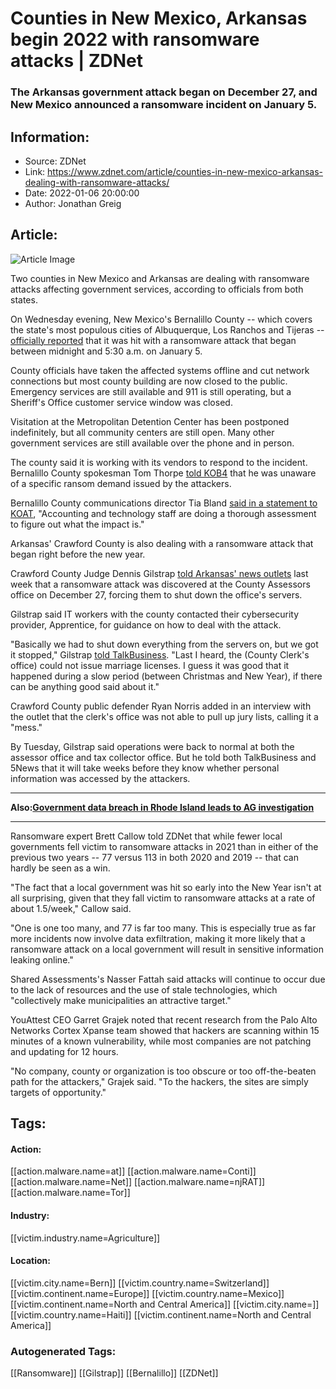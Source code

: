 # Counties in New Mexico, Arkansas begin 2022 with ransomware attacks | ZDNet
### The Arkansas government attack began on December 27, and New Mexico announced a ransomware incident on January 5.

## Information:
+ Source: ZDNet
+ Link: https://www.zdnet.com/article/counties-in-new-mexico-arkansas-dealing-with-ransomware-attacks/
+ Date: 2022-01-06 20:00:00
+ Author: Jonathan Greig


## Article:
![Article Image](https://www.zdnet.com/a/img/resize/30a810c5d20280c848d8276b9cf36cbaecfac838/2022/01/06/67d8d051-0b17-4222-ab3a-e04a185729cd/shutterstock-1451602793.jpg?width=770&height=578&fit=crop&auto=webp)

Two counties in New Mexico and Arkansas are dealing with ransomware attacks affecting government services, according to officials from both states. 

On Wednesday evening, New Mexico's Bernalillo County -- which covers the state's most populous cities of Albuquerque, Los Ranchos and Tijeras -- [officially reported](https://www.bernco.gov/blog/2022/01/05/county-assessing-extent-of-suspected-ransomware/) that it was hit with a ransomware attack that began between midnight and 5:30 a.m. on January 5.


County officials have taken the affected systems offline and cut network connections but most county building are now closed to the public. Emergency services are still available and 911 is still operating, but a Sheriff's Office customer service window was closed.

Visitation at the Metropolitan Detention Center has been postponed indefinitely, but all community centers are still open. Many other government services are still available over the phone and in person. 

The county said it is working with its vendors to respond to the incident. Bernalillo County spokesman Tom Thorpe [told KOB4](https://www.kob.com/albuquerque-news/most-bernalillo-county-buildings-closed-wednesday-after-ransomware-attack/6349952/) that he was unaware of a specific ransom demand issued by the attackers. 

Bernalillo County communications director Tia Bland [said in a statement to KOAT](https://www.koat.com/article/bernalillo-county-impacted-by-suspected-ransomware-attack/38676271#), "Accounting and technology staff are doing a thorough assessment to figure out what the impact is."

Arkansas' Crawford County is also dealing with a ransomware attack that began right before the new year.






Crawford County Judge Dennis Gilstrap [told Arkansas' news outlets](https://www.5newsonline.com/article/news/crime/cyber-attack-h-crawford-county-assessors-office/527-c542c32b-27aa-4127-b887-74d9282054aa) last week that a ransomware attack was discovered at the County Assessors office on December 27, forcing them to shut down the office's servers. 

Gilstrap said IT workers with the county contacted their cybersecurity provider, Apprentice, for guidance on how to deal with the attack. 

"Basically we had to shut down everything from the servers on, but we got it stopped," Gilstrap [told TalkBusiness](https://talkbusiness.net/2022/01/cyber-attack-caused-a-mess-with-crawford-county-computer-systems/). "Last I heard, the (County Clerk's office) could not issue marriage licenses. I guess it was good that it happened during a slow period (between Christmas and New Year), if there can be anything good said about it."

Crawford County public defender Ryan Norris added in an interview with the outlet that the clerk's office was not able to pull up jury lists, calling it a "mess." 

By Tuesday, Gilstrap said operations were back to normal at both the assessor office and tax collector office. But he told both TalkBusiness and 5News that it will take weeks before they know whether personal information was accessed by the attackers. 



---

**Also:**[**Government data breach in Rhode Island leads to AG investigation**](https://www.zdnet.com/article/rhode-island-attorney-general-opening-investigation-into-transit-authority-after-data-breach/)



---

Ransomware expert Brett Callow told ZDNet that while fewer local governments fell victim to ransomware attacks in 2021 than in either of the previous two years -- 77 versus 113 in both 2020 and 2019 -- that can hardly be seen as a win.

"The fact that a local government was hit so early into the New Year isn't at all surprising, given that they fall victim to ransomware attacks at a rate of about 1.5/week," Callow said.  

"One is one too many, and 77 is far too many. This is especially true as far more incidents now involve data exfiltration, making it more likely that a ransomware attack on a local government will result in sensitive information leaking online."

Shared Assessments's Nasser Fattah said attacks will continue to occur due to the lack of resources and the use of stale technologies, which "collectively make municipalities an attractive target." 

YouAttest CEO Garret Grajek noted that recent research from the Palo Alto Networks Cortex Xpanse team showed that hackers are scanning within 15 minutes of a known vulnerability, while most companies are not patching and updating for 12 hours.

"No company, county or organization is too obscure or too off-the-beaten path for the attackers," Grajek said. "To the hackers, the sites are simply targets of opportunity."  





## Tags:

#### Action:
[[action.malware.name=at]] [[action.malware.name=Conti]] [[action.malware.name=Net]] [[action.malware.name=njRAT]] [[action.malware.name=Tor]]

#### Industry:
[[victim.industry.name=Agriculture]]

#### Location:
[[victim.city.name=Bern]] [[victim.country.name=Switzerland]] [[victim.continent.name=Europe]] [[victim.country.name=Mexico]] [[victim.continent.name=North and Central America]] [[victim.city.name=]] [[victim.country.name=Haiti]] [[victim.continent.name=North and Central America]]

### Autogenerated Tags:
[[Ransomware]] [[Gilstrap]] [[Bernalillo]] [[ZDNet]]

